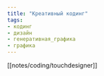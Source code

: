 ```yaml
---
title: "Креативный кодинг"
tags:
- кодинг
- дизайн
- генеративная_графика
- графика
---
```



[[notes/coding/touchdesigner]]